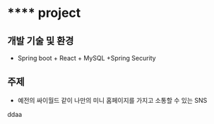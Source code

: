 # **** project

## 개발 기술 및 환경
* Spring boot + React + MySQL +Spring Security

## 주제
- 예전의 싸이월드 같이 나만의 미니 홈페이지를 가지고 소통할 수 있는 SNS 

ddaa